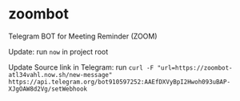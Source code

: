# zoombot
Telegram BOT for Meeting Reminder (ZOOM)


Update:
run
`now`
in project root

Update Source link in Telegram:
run
`curl -F "url=https://zoombot-atl34vahl.now.sh/new-message"  https://api.telegram.org/bot910597252:AAEfDXVyBpI2Hwoh093uBAP-XJgOAW8d2Vg/setWebhook`
